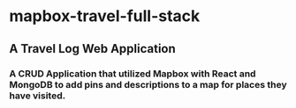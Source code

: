 # mapbox-travel-full-stack

## A Travel Log Web Application

### A CRUD Application that utilized Mapbox with React and MongoDB to add pins and descriptions to a map for places they have visited.
